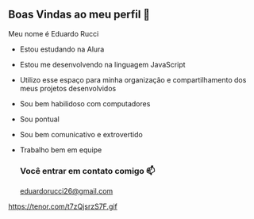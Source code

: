 ## Boas Vindas ao meu perfil 💙

Meu nome é Eduardo Rucci

- Estou estudando na Alura
- Estou me desenvolvendo na linguagem JavaScript
- Utilizo esse espaço para minha organização e compartilhamento dos meus projetos desenvolvidos

- Sou bem habilidoso com computadores
- Sou pontual
- Sou bem comunicativo e extrovertido
- Trabalho bem em equipe

  ### Você entrar em contato comigo 📫

  eduardorucci26@gmail.com

https://tenor.com/t7zQjsrzS7F.gif
